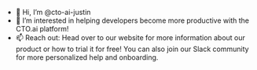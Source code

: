 - 👋 Hi, I’m @cto-ai-justin
- 👀 I’m interested in helping developers become more productive with the CTO.ai platform!
- 📫 Reach out: Head over to our website for more information about our product or how to trial it for free! You can also join our Slack community for more personalized help and onboarding.

<!---
cto-ai-justin/cto-ai-justin is a ✨ special ✨ repository because its `README.md` (this file) appears on your GitHub profile.
You can click the Preview link to take a look at your changes.
--->

